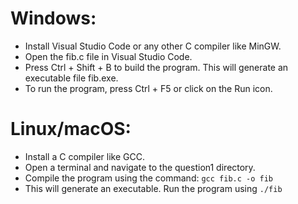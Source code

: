 # Windows:

* Install Visual Studio Code or any other C compiler like MinGW.
* Open the fib.c file in Visual Studio Code.
* Press Ctrl + Shift + B to build the program. This will generate an executable file fib.exe.
* To run the program, press Ctrl + F5 or click on the Run icon.

# Linux/macOS:

* Install a C compiler like GCC.
* Open a terminal and navigate to the question1 directory.
* Compile the program using the command: ```gcc fib.c -o fib```
* This will generate an executable. Run the program using ```./fib```
